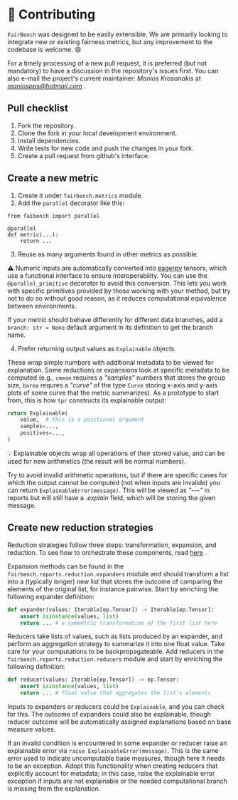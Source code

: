 # :pencil: Contributing
`FairBench` was designed to be easily extensible.
We are primarily looking to integrate new or existing
fairness metrics, but any improvement to the
codebase is welcome. :smile:

For a timely processing of a new pull request,
it is preferred (but not mandatory) to have a discussion
in the repository's issues first. You can also e-mail
the project's current maintainer: *Manios Krasanakis*
at *maniospas@hotmail.com* .

## Pull checklist
1. Fork the repository.
2. Clone the fork in your local development environment.
3. Install dependencies.
4. Write tests for new code and push the changes in your fork. 
5. Create a pull request from github's interface.

## Create a new metric

1. Create it under `fairbench.metrics` module. 
2. Add the `parallel` decorator like this:
```
from faibench import parallel

@parallel
def metric(...):
    return ...
```
3. Reuse as many arguments found in other metrics as possible. 

:warning: Numeric inputs are automatically converted into 
[eagerpy](https://github.com/jonasrauber/eagerpy) tensors,
which use a functional interface to ensure interoperability.
You can use the `@parallel_primitive` decorator to avoid
this conversion. This lets you work with specific primitives 
provided by those working with your method, but try not to do so
without good reason, as it reduces computational equivalence
between environments.

If your metric should behave differently for different 
data branches, add a `branch: str = None` default argument in its
definition to get the branch name.

4. Prefer returning output values as `Explainable` objects.

These wrap simple numbers with additional metadata to be viewed for
explanation. Some reductions or expansions look at specific
metadata to be computed (e.g., `cmean` requires a *"samples"* 
numbers that stores the group size, `barea` requres a *"curve"*
of the type `Curve` storing x-axis and y-axis plots of some
curve that the metric summarizes). As a prototype to start from, 
this is how `tpr` constructs its explainable output:

```python
return Explainable(
    value,  # this is a positional argument
    samples=...,
    positives=...,
)
```

:bulb: Explainable objects wrap all operations of their
stored value, and can be used for new arithmetics (the
result will be normal numbers).

Try to avoid invalid arithmetic operations, 
but if there are specific cases for which the 
output cannot be computed (not when inputs are invalide)
you can return `ExplainableError(message)`. This will
be viewed as *"---"* in reports but will still have
a *.explain* field, which will be storing the given message.

## Create new reduction strategies
Reduction strategies follow three steps: transformation,
expansion, and reduction. To see how to orchestrate
these components, read [here](docs/basics/reports.md) .


Expansion methods can be found
in the `fairbench.reports.reduction.expanders` module
and should transform a list into a (typically longer)
new list that stores the outcome of comparing the elements
of the original list, for instance pairwise. Start
by enriching the following expander definition:

```python
def expander(values: Iterable[ep.Tensor]) -> Iterable[ep.Tensor]:
    assert isinstance(values, list)
    return ... # a symmetric transformation of the first list here
```

Reducers take lists of values, such as lists produced by
an expander, and perform an aggregation strategy to summarize
it into one float value. Take care for your computations
to be backpropagateable. Add reducers in the 
`fairbench.reports.reduction.reducers` module and start
by enriching the following definition:

```python
def reducer(values: Iterable[ep.Tensor]) -> ep.Tensor:
    assert isinstance(values, list)
    return ... # float value that aggregates the list's elements
```

Inputs to expanders or reducers could be `Explainable`,
and you can check for this.
The outcome of expanders could also be explainable, though
reducer outcome will be automatically assigned explanations
based on base measure values.

If an invalid condition is encountered in some expander
or reducer raise an explainable error via
`raise ExplainableError(message)`. This is the same error
used to indicate uncomputable base measures, though here
it needs to be an exception. Adopt this functionality
when creating reducers that explicitly account for metadata;
in this case, raise the explainable error exception if
inputs are not explainable or the needed computational
branch is missing from the explanation.